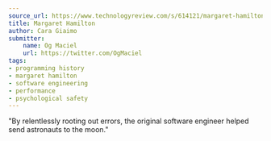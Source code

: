 ```yaml
---
source_url: https://www.technologyreview.com/s/614121/margaret-hamilton/
title: Margaret Hamilton
author: Cara Giaimo
submitter:
    name: Og Maciel
    url: https://twitter.com/OgMaciel
tags:
- programming history
- margaret hamilton
- software engineering
- performance
- psychological safety
---
```


"By relentlessly rooting out errors, the original software engineer helped send astronauts to the moon." 
